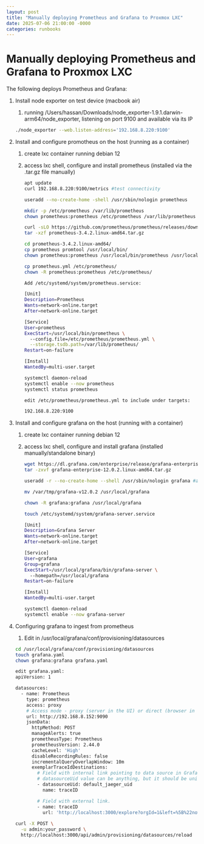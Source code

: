 ```yaml
---
layout: post
title: "Manually deploying Prometheus and Grafana to Proxmox LXC"
date: 2025-07-06 21:00:00 -0000
categories: runbooks
---
```


# Manually deploying Prometheus and Grafana to Proxmox LXC

The following deploys Prometheus and Grafana:

1. Install node exporter on test device (macbook air)
    1. running /Users/hassan/Downloads/node_exporter-1.9.1.darwin-arm64/node_exporter, listening on port 9100 and available via its IP 
    
    ```bash
    ./node_exporter --web.listen-address='192.168.8.220:9100'
    ```
    
2. Install and configure promotheus on the host (running as a container)
    1. create lxc container running debian 12
    2. access lxc shell, configure and install prometheus (installed via the .tar.gz file manually)
        
        ```bash
        apt update
        curl 192.168.8.220:9100/metrics #test connectivity
        
        useradd --no-create-home -shell /usr/sbin/nologin prometheus
        
        mkdir -p /etc/prometheus /var/lib/prometheus
        chown prometheus:prometheus /etc/prometheus /var/lib/prometheus
        
        curl -sLO https://github.com/prometheus/prometheus/releases/download/v3.4.2/prometheus-3.4.2.linux-amd64.tar.gz
        tar -xzf prometheus-3.4.2.linux-amd64.tar.gz
        
        cd prometheus-3.4.2.linux-amd64/
        cp prometheus promtool /usr/local/bin/
        chown prometheus:prometheus /usr/local/bin/prometheus /usr/local/bin/promtool
        
        cp prometheus.yml /etc/prometheus/
        chown -R prometheus:prometheus /etc/prometheus/
        
        Add /etc/systemd/system/prometheus.service:
        
        [Unit]
        Description=Prometheus
        Wants=network-online.target
        After=network-online.target
        
        [Service]
        User=prometheus
        ExecStart=/usr/local/bin/prometheus \
          --config.file=/etc/prometheus/prometheus.yml \
          --storage.tsdb.path=/var/lib/prometheus/
        Restart=on-failure
        
        [Install]
        WantedBy=multi-user.target
        
        systemctl daemon-reload
        systemctl enable --now prometheus
        systemctl status prometheus
        
        edit /etc/prometheus/prometheus.yml to include under targets:
        
        192.168.8.220:9100
        ```
        
3. Install and configure grafana on the host (running with a container)
    1. create lxc container running debian 12
    2. access lxc shell, configure and install grafana (installed manually/standalone binary)
        
        ```bash
        wget https://dl.grafana.com/enterprise/release/grafana-enterprise-12.0.2.linux-amd64.tar.gz
        tar -zxvf grafana-enterprise-12.0.2.linux-amd64.tar.gz
        
        useradd -r --no-create-home --shell /usr/sbin/nologin grafana #added the -r flag but didn't add it before
        
        mv /var/tmp/grafana-v12.0.2 /usr/local/grafana
        
        chown -R grafana:grafana /usr/local/grafana
        
        touch /etc/systemd/system/grafana-server.service
        
        [Unit]
        Description=Grafana Server
        Wants=network-online.target
        After=network-online.target
        
        [Service]
        User=grafana
        Group=grafana
        ExecStart=/usr/local/grafana/bin/grafana-server \
          --homepath=/usr/local/grafana
        Restart=on-failure
        
        [Install]
        WantedBy=multi-user.target
        
        systemctl daemon-reload
        systemctl enable --now grafana-server
        ```
        
4. Configuring grafana to ingest from prometheus
    1. Edit in /usr/local/grafana/conf/provisioning/datasources 
    
    ```bash
    cd /usr/local/grafana/conf/provisioning/datasources
    touch grafana.yaml
    chown grafana:grafana grafana.yaml
    
    edit grafana.yaml:
    apiVersion: 1
    
    datasources:
      - name: Prometheus
        type: prometheus
        access: proxy
        # Access mode - proxy (server in the UI) or direct (browser in the UI).
        url: http://192.168.8.152:9090
        jsonData:
          httpMethod: POST
          manageAlerts: true
          prometheusType: Prometheus
          prometheusVersion: 2.44.0
          cacheLevel: 'High'
          disableRecordingRules: false
          incrementalQueryOverlapWindow: 10m
          exemplarTraceIdDestinations:
            # Field with internal link pointing to data source in Grafana.
            # datasourceUid value can be anything, but it should be unique across all defined data source uids.
            - datasourceUid: default_jaeger_uid
              name: traceID
    
            # Field with external link.
            - name: traceID
              url: 'http://localhost:3000/explore?orgId=1&left=%5B%22now-1h%22,%22now%22,%22Jaeger%22,%7B%22query%22:%22$${__value.raw}%22%7D%5D'
              
    curl -X POST \
      -u admin:your_password \
      http://localhost:3000/api/admin/provisioning/datasources/reload
    ```

